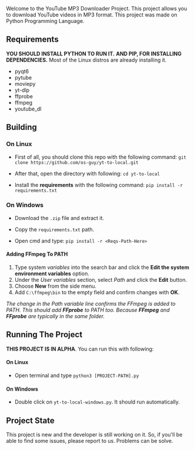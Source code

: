 Welcome to the YouTube MP3 Downloader Project.
This project allows you to download YouTube videos in MP3 format.
This project was made on Python Programming Language.

## Requirements

__YOU SHOULD INSTALL PYTHON TO RUN IT.__
__AND PIP, FOR INSTALLING DEPENDENCIES.__
Most of the Linux distros are already installing it.

- pyqt6
- pytube
- moviepy
- yt-dlp
- ffprobe
- ffmpeg
- youtube_dl

## Building

### On Linux

- First of all, you should clone this repo with the following command:
`git clone https://github.com/os-guy/yt-to-local.git`

- After that, open the directory with following:
`cd yt-to-local`

- Install the __requirements__ with the following command:
`pip install -r requirements.txt`

### On Windows

- Download the `.zip` file and extract it.

- Copy the `requirements.txt` path.

- Open cmd and type: `pip install -r <Reqs-Path-Here>`

#### Adding FFmpeg To PATH

1. Type system *variables* into the search bar and click the __Edit the system environment variables__ option.
2. Under the *User variables* section, select *Path* and click the __Edit__ button.
3. Choose __New__ from the side menu.
4. Add `C:\ffmpeg\bin` to the empty field and confirm changes with __OK__.
   
*The change in the Path variable line confirms the FFmpeg is added to PATH.*
*This should add __FFprobe__ to PATH too. Because __FFmpeg__ and __FFprobe__ are typically in the same folder.*

## Running The Project

__THIS PROJECT IS IN ALPHA__.
You can run this with following:

#### On Linux
- Open terminal and type `python3 [PROJECT-PATH].py`
#### On Windows
- Double click on `yt-to-local-windows.py`. It should run automatically.

## Project State

This project is new and the developer is still working on it.
So, if you'll be able to find some issues, please report to us.
Problems can be solve.
